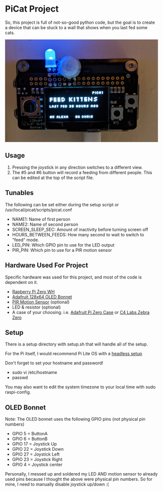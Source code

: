 # PiCat Project
So, this project is full of not-so-good python code, but the goal is to create a device that can
be stuck to a wall that shows when you last fed some cats.

![Screenshot](resources/picat.png)

## Usage
1. Pressing the joystick in any direction switches to a different view.
2. The #5 and #6 button will record a feeding from different people. This can be edited at the
top of the script file.

## Tunables
The following can be set either during the setup script or /usr/local/picat/scripts/picat.conf
* NAME1: Name of first person
* NAME2: Name of second person
* SCREEN\_SLEEP\_SEC: Amount of inactivity before turning screen off
* HOURS\_BETWEEN\_FEEDS: How many second to wait to switch to "feed" mode.
* LED_PIN: Which GPIO pin to use for the LED output
* PIR_PIN: Which pin to use for a PIR motion sensor

## Hardware Used For Project
Specific hardware was used for this project, and most of the code is dependent on it.

* [Rapberry Pi Zero WH](https://www.adafruit.com/product/3708)
* [Adafruit 128x64 OLED Bonnet](https://www.adafruit.com/product/3531)
* [PIR Motion Sensor](https://www.adafruit.com/product/4871) (optional)
* LED & resistor (optional)
* A case of your choosing. i.e. [Adafruit Pi Zero Case](https://www.adafruit.com/product/3252) or [C4 Labs Zebra Zero](https://www.c4labs.com/product/zebra-zero-case-raspberry-pi-zero-zero-w-color-and-upgrade-options/)

## Setup
There is a setup directory with setup.sh that will handle all of the setup.

For the Pi itself, I would recommend Pi Lite OS with a [headless setup](https://www.raspberrypi.org/documentation/computers/configuration.html#setting-up-a-headless-raspberry-pi)

Don't forget to set your hostname and password!
* sudo vi /etc/hostname
* passwd

You may also want to edit the system timezone to your local time with sudo raspi-config.

## OLED Bonnet
Note: The OLED bonnet uses the following GPIO pins (not physical pin numbers)
* GPIO 5 = ButtonA
* GPIO 6 = ButtonB
* GPIO 17 = Joystick Up
* GPIO 22 = Joystick Down
* GPIO 27 = Joystick Left
* GPIO 23 = Joystick Right
* GPIO 4 = Joystick center

Personally, I messed up and soldered my LED AND motion sensor to already used pins because I thought the above were physical pin numbers. So for mine, I need to manually disable joystick up/down :(
